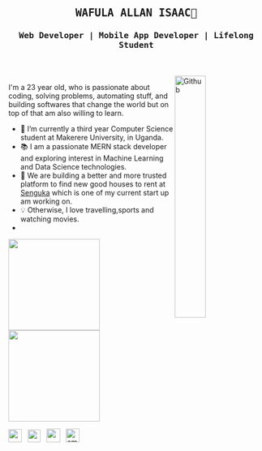 <h2 align='center'><samp><strong>WAFULA ALLAN ISAAC</strong>👋</samp></h2> 
<h3 align='center'> <samp>Web Developer | Mobile App Developer  | Lifelong Student </samp></h3>
<br><br>

<img width="35%" align="right" alt="Github" src="https://user-images.githubusercontent.com/48678280/88862734-4903af80-d201-11ea-968b-9c939d88a37c.gif" />

I'm a 23 year old, who is passionate about coding, solving problems, automating stuff, and building softwares  that change the world but on top of that am  also willing to  learn.

- 🔭 I’m currently a third year Computer Science student at Makerere University, in Uganda.
- 📚 I am a passionate MERN stack developer and exploring interest in Machine Learning and Data Science technologies.
- 👯 We are building a better and more trusted platform to  find new good houses to  rent at <a href="https://ssenguka-frontend-updated.vercel.app/">Senguka</a> which  is  one of  my current start up am working on.
- 💡 Otherwise, I love travelling,sports and  watching  movies.
- 
 <div>
  <a href="https://github.com/engWafula">
  <img height="180em"  src="https://github-readme-stats.vercel.app/api?username=engWafula&show_icons=true&theme=dracula&include_all_commits=true&count_private=true"/>
  <img height="180em"  src="https://github-readme-stats.vercel.app/api/top-langs/?username=engWafula&layout=compact&langs_count=7&theme=dracula"/>
</div>
  
<p align='left'>
<a href="https://www.linkedin.com/in/wafula-allan-8a5490204/"><img height="26" src="https://img.shields.io/badge/linkedin-%230077B5.svg?&style=for-the-badge&logo=linkedin&logoColor=white"></a>&nbsp;&nbsp;
<a href="https://twitter.com/WafulaAllanIsa1"><img height="25" src="https://img.shields.io/badge/twitter-%231DA1F2.svg?&style=for-the-badge&logo=twitter&logoColor=white"></a>&nbsp;&nbsp;
<a href="https://wafula--allan-isaac.web.app/"><img height="27" src="https://img.shields.io/badge/portfolio-%2312100E.svg?&style=for-the-badge&logo=superuser&logoColor=white" alt=""></a>&nbsp;&nbsp;
<a href="mailto:wafulaallan5@gmail.com"><img height="27" src="https://img.shields.io/badge/Email-%230077B5.svg?&style=for-the-badge&logo=gmail" alt="email address"></a>
</p>

